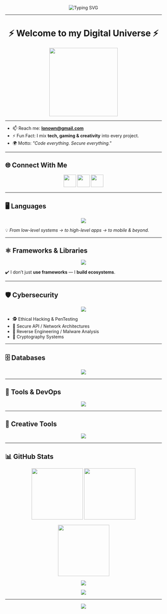 <!-- Banner -->
<p align="center">
  <img src="https://readme-typing-svg.herokuapp.com?font=JetBrains+Mono&weight=600&size=28&pause=1000&color=00F8B9&center=true&vCenter=true&width=600&lines=👋+Hey%2C+I'm+LONOWN;💻+Full-Stack+Developer;🔐+Cybersecurity+Expert;🎮+Tech+%2B+Gaming+%2B+Creativity" alt="Typing SVG"/>
</p>

---

<h1 align="center">⚡ Welcome to my Digital Universe ⚡</h1>

<p align="center">
  <img src="https://media.giphy.com/media/qgQUggAC3Pfv687qPC/giphy.gif" height="220" />
</p>

---

- 📫 Reach me: **lonown@gmail.com**  
- ⚡ Fun Fact: I mix **tech, gaming & creativity** into every project.  
- 🌍 Motto: *"Code everything. Secure everything."*

---

## 🌐 Connect With Me
<p align="center">
  <a href="https://discord.com/users/1041583842097635368" target="_blank"><img src="https://skillicons.dev/icons?i=discord" height="40"/></a>
  <a href="mailto:lonown@gmail.com" target="_blank"><img src="https://skillicons.dev/icons?i=gmail" height="40"/></a>
  <a href="https://github.com/LONOWN281" target="_blank"><img src="https://skillicons.dev/icons?i=github" height="40"/></a>
</p>

---

## 🖥️ Languages
<p align="center">
  <img src="https://skillicons.dev/icons?i=html,css,js,ts,python,lua,c,cpp,java,cs,php,ruby,go,rust,dart,kotlin,swift,bash,powershell" />
</p>

💡 *From low-level systems → to high-level apps → to mobile & beyond.*

---

## ⚛️ Frameworks & Libraries
<p align="center">
  <img src="https://skillicons.dev/icons?i=react,nextjs,vue,nuxtjs,svelte,tailwind,nestjs,express,angular,django,flask,fastapi,bootstrap,threejs,unity" />
</p>

✔️ I don’t just **use frameworks** — I **build ecosystems**.

---

## 🛡️ Cybersecurity
<p align="center">
  <img src="https://skillicons.dev/icons?i=linux,bash,python,raspberrypi" />
</p>

- 🕵️ Ethical Hacking & PenTesting  
- 🔐 Secure API / Network Architectures  
- 🧩 Reverse Engineering / Malware Analysis  
- 🔑 Cryptography Systems  

---

## 🗄️ Databases
<p align="center">
  <img src="https://skillicons.dev/icons?i=mysql,mongodb,sqlite,firebase,mariadb,postgresql,redis" />
</p>

---

## 🔧 Tools & DevOps
<p align="center">
  <img src="https://skillicons.dev/icons?i=docker,nginx,git,github,postman,vscode,linux,jenkins,aws,gcp,azure" />
</p>

---

## 🎨 Creative Tools
<p align="center">
  <img src="https://skillicons.dev/icons?i=figma,photoshop,illustrator,aftereffects,blender,unity,unreal" />
</p>

---

## 📊 GitHub Stats
<p align="center">
  <img src="https://github-readme-stats.vercel.app/api?username=LONOWN281&show_icons=true&theme=tokyonight" height="165"/>
  <img src="https://github-readme-stats.vercel.app/api/top-langs/?username=LONOWN281&layout=compact&theme=tokyonight" height="165"/>
</p>

<p align="center">
  <img src="https://github-readme-streak-stats.herokuapp.com/?user=LONOWN281&theme=tokyonight" height="165"/>
</p>

<p align="center">
  <img src="https://github-profile-trophy.vercel.app/?username=LONOWN281&theme=tokyonight&no-frame=true&row=1&column=6" />
</p>

<p align="center">
  <img src="https://github-readme-activity-graph.vercel.app/graph?username=LONOWN281&theme=tokyo-night" />
</p>

---

<p align="center">
  <img src="https://komarev.com/ghpvc/?username=LONOWN281&color=00f8b9&style=for-the-badge" />
</p>
